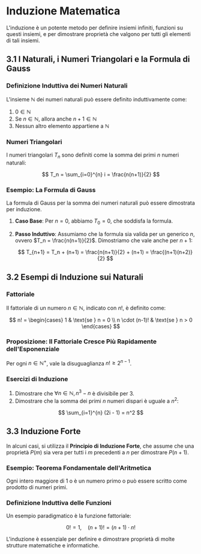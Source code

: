 # Induzione Matematica

L'induzione è un potente metodo per definire insiemi infiniti, funzioni su questi insiemi, e per dimostrare proprietà che valgono per tutti gli elementi di tali insiemi.

## 3.1 I Naturali, i Numeri Triangolari e la Formula di Gauss

### Definizione Induttiva dei Numeri Naturali
L'insieme $\mathbb{N}$ dei numeri naturali può essere definito induttivamente come:

1. $0 \in \mathbb{N}$
2. Se $n \in \mathbb{N}$, allora anche $n + 1 \in \mathbb{N}$
3. Nessun altro elemento appartiene a $\mathbb{N}$

### Numeri Triangolari
I numeri triangolari $T_n$ sono definiti come la somma dei primi $n$ numeri naturali:

$$
T_n = \sum_{i=0}^{n} i = \frac{n(n+1)}{2}
$$

### Esempio: La Formula di Gauss
La formula di Gauss per la somma dei numeri naturali può essere dimostrata per induzione.

1. **Caso Base**: Per $n = 0$, abbiamo $T_0 = 0$, che soddisfa la formula.
2. **Passo Induttivo**: Assumiamo che la formula sia valida per un generico $n$, ovvero $T_n = \frac{n(n+1)}{2}$. Dimostriamo che vale anche per $n+1$:
   
   $$
   T_{n+1} = T_n + (n+1) = \frac{n(n+1)}{2} + (n+1) = \frac{(n+1)(n+2)}{2}
   $$

## 3.2 Esempi di Induzione sui Naturali

### Fattoriale
Il fattoriale di un numero $n \in \mathbb{N}$, indicato con $n!$, è definito come:

$$
n! = 
\begin{cases}
1 & \text{se } n = 0 \\
n \cdot (n-1)! & \text{se } n > 0
\end{cases}
$$

### Proposizione: Il Fattoriale Cresce Più Rapidamente dell'Esponenziale
Per ogni $n \in \mathbb{N^+}$, vale la disuguaglianza $n! \geq 2^{n-1}$.

### Esercizi di Induzione
1. Dimostrare che $\forall n \in \mathbb{N}, n^3 - n$ è divisibile per 3.
2. Dimostrare che la somma dei primi $n$ numeri dispari è uguale a $n^2$:

$$
\sum_{i=1}^{n} (2i - 1) = n^2
$$

## 3.3 Induzione Forte
In alcuni casi, si utilizza il **Principio di Induzione Forte**, che assume che una proprietà $P(m)$ sia vera per tutti i $m$ precedenti a $n$ per dimostrare $P(n+1)$.

### Esempio: Teorema Fondamentale dell'Aritmetica
Ogni intero maggiore di 1 o è un numero primo o può essere scritto come prodotto di numeri primi.

### Definizione Induttiva delle Funzioni
Un esempio paradigmatico è la funzione fattoriale:

$$
0! = 1, \quad (n+1)! = (n+1) \cdot n!
$$

L'induzione è essenziale per definire e dimostrare proprietà di molte strutture matematiche e informatiche.
